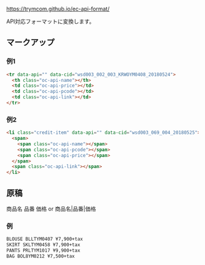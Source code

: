https://trymcom.github.io/ec-api-format/

API対応フォーマットに変換します。

## マークアップ

### 例1

```html
<tr data-api="" data-cid="wsd003_002_003_KRWOYM0408_20180524">
  <th class="oc-api-name"></th>
  <td class="oc-api-price"></td>
  <td class="oc-api-pcode"></td>
  <td class="oc-api-link"></td>
</tr>
```

### 例2

```html
<li class="credit-item" data-api="" data-cid="wsd003_069_004_20180525">
  <span>
    <span class="oc-api-name"></span>
    <span class="oc-api-pcode"></span>
    <span class="oc-api-price"></span>
  </span>
  <span class="oc-api-link"></span>
</li>
```

## 原稿

商品名 品番 価格 or 商品名|品番|価格

### 例

```html
BLOUSE BLLTYM0407 ¥7,900+tax
SKIRT SKLTYM0458 ¥7,900+tax
PANTS PRLTYM1017 ¥9,900+tax
BAG BOL8YM0212 ¥7,500+tax
```